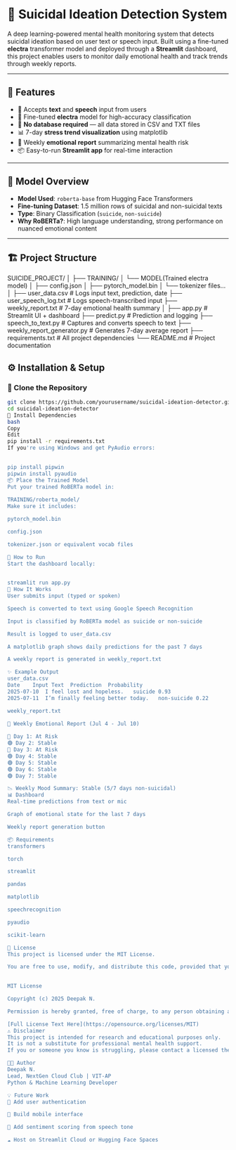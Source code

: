 # 🧠 Suicidal Ideation Detection System

A deep learning-powered mental health monitoring system that detects suicidal ideation based on user text or speech input. Built using a fine-tuned **electra** transformer model and deployed through a **Streamlit** dashboard, this project enables users to monitor daily emotional health and track trends through weekly reports.

---

## 📌 Features

- 📝 Accepts **text** and **speech** input from users
- 🤖 Fine-tuned **electra** model for high-accuracy classification
- 📁 **No database required** — all data stored in CSV and TXT files
- 📊 7-day **stress trend visualization** using matplotlib
- 🧾 Weekly **emotional report** summarizing mental health risk
- 📦 Easy-to-run **Streamlit app** for real-time interaction

---

## 🧠 Model Overview

- **Model Used**: `roberta-base` from Hugging Face Transformers
- **Fine-tuning Dataset**: 1.5 million rows of suicidal and non-suicidal texts
- **Type**: Binary Classification (`suicide`, `non-suicide`)
- **Why RoBERTa?**: High language understanding, strong performance on nuanced emotional content

---

## 🏗️ Project Structure

SUICIDE_PROJECT/
│
├── TRAINING/
│ └── MODEL(Trained electra model)
│ ├── config.json
│ ├── pytorch_model.bin
│ └── tokenizer files...
│
├── user_data.csv # Logs input text, prediction, date
├── user_speech_log.txt # Logs speech-transcribed input
├── weekly_report.txt # 7-day emotional health summary
│
├── app.py # Streamlit UI + dashboard
├── predict.py # Prediction and logging
├── speech_to_text.py # Captures and converts speech to text
├── weekly_report_generator.py # Generates 7-day average report
├── requirements.txt # All project dependencies
└── README.md # Project documentation
 

## ⚙️ Installation & Setup

### 🔁 Clone the Repository

```bash
git clone https://github.com/yourusername/suicidal-ideation-detector.git
cd suicidal-ideation-detector
🧱 Install Dependencies
bash
Copy
Edit
pip install -r requirements.txt
If you're using Windows and get PyAudio errors:

 
pip install pipwin
pipwin install pyaudio
📦 Place the Trained Model
Put your trained RoBERTa model in:
 
TRAINING/roberta_model/
Make sure it includes:

pytorch_model.bin

config.json

tokenizer.json or equivalent vocab files

🚀 How to Run
Start the dashboard locally:

 
streamlit run app.py
🧪 How It Works
User submits input (typed or spoken)

Speech is converted to text using Google Speech Recognition

Input is classified by RoBERTa model as suicide or non-suicide

Result is logged to user_data.csv

A matplotlib graph shows daily predictions for the past 7 days

A weekly report is generated in weekly_report.txt

✨ Example Output
user_data.csv
Date	Input Text	Prediction	Probability
2025-07-10	I feel lost and hopeless.	suicide	0.93
2025-07-11	I’m finally feeling better today.	non-suicide	0.22

weekly_report.txt
 
🧾 Weekly Emotional Report (Jul 4 - Jul 10)

🔴 Day 1: At Risk
🟢 Day 2: Stable
🔴 Day 3: At Risk
🟢 Day 4: Stable
🟢 Day 5: Stable
🟢 Day 6: Stable
🟢 Day 7: Stable

📉 Weekly Mood Summary: Stable (5/7 days non-suicidal)
📊 Dashboard
Real-time predictions from text or mic

Graph of emotional state for the last 7 days

Weekly report generation button

📦 Requirements
transformers

torch

streamlit

pandas

matplotlib

speechrecognition

pyaudio

scikit-learn

📄 License
This project is licensed under the MIT License.

You are free to use, modify, and distribute this code, provided that you include the original copyright.

 
MIT License

Copyright (c) 2025 Deepak N.

Permission is hereby granted, free of charge, to any person obtaining a copy of this software and associated documentation files (the “Software”), to deal in the Software without restriction...

[Full License Text Here](https://opensource.org/licenses/MIT)
⚠️ Disclaimer
This project is intended for research and educational purposes only.
It is not a substitute for professional mental health support.
If you or someone you know is struggling, please contact a licensed therapist or helpline.

👨‍💻 Author
Deepak N.
Lead, NextGen Cloud Club | VIT-AP
Python & Machine Learning Developer

💡 Future Work
🔐 Add user authentication

📱 Build mobile interface

🧠 Add sentiment scoring from speech tone

☁️ Host on Streamlit Cloud or Hugging Face Spaces
